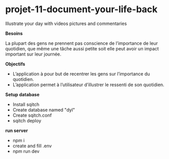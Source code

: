 # projet-11-document-your-life-back

Illustrate your day with videos pictures and commentaries

**Besoins**

La plupart des gens ne prennent pas conscience de l’importance de leur quotidien, que même une tâche aussi petite soit elle peut avoir un impact important sur leur journée.    

**Objectifs** 

- L’application à pour but de recentrer les gens sur l’importance du quotidien.
- L’application permet à l’utilisateur d’illustrer le ressenti de son quotidien.


**Setup database**

- Install sqitch
- Create database named "dyl"
- Create sqitch.conf
- sqitch deploy

**run server**

- npm i
- create and fill .env
- npm run dev